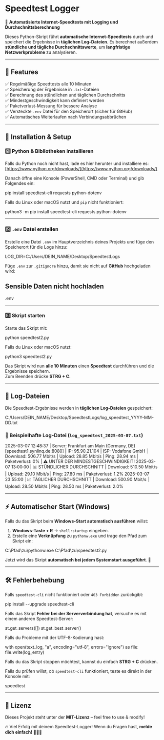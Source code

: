 # Speedtest Logger

📡 **Automatisierte Internet-Speedtests mit Logging und Durchschnittsberechnung**

Dieses Python-Skript führt **automatische Internet-Speedtests** durch und speichert die Ergebnisse in **täglichen Log-Dateien**. Es berechnet außerdem **stündliche und tägliche Durchschnittswerte**, um **langfristige Netzwerkprobleme** zu analysieren.

---

## 📌 Features

✅ Regelmäßige Speedtests alle 10 Minuten  
✅ Speicherung der Ergebnisse in `.txt`-Dateien  
✅ Berechnung des stündlichen und täglichen Durchschnitts  
✅ Mindestgeschwindigkeit kann definiert werden  
✅ Paketverlust-Messung für bessere Analyse  
✅ Versteckte `.env` Datei für den Speicherort (sicher für GitHub)  
✅ Automatisches Weiterlaufen nach Verbindungsabbrüchen  

---

## 🚀 Installation & Setup

### 1️⃣ Python & Bibliotheken installieren

Falls du Python noch nicht hast, lade es hier herunter und installiere es:  
[https://www.python.org/downloads/](https://www.python.org/downloads/)

Danach öffne eine Konsole (PowerShell, CMD oder Terminal) und gib Folgendes ein:

pip install speedtest-cli requests python-dotenv

Falls du Linux oder macOS nutzt und `pip` nicht funktioniert:

python3 -m pip install speedtest-cli requests python-dotenv

---

### 2️⃣ `.env` Datei erstellen

Erstelle eine Datei `.env` im Hauptverzeichnis deines Projekts und füge den Speicherort für die Logs hinzu:

LOG_DIR=C:/Users/DEIN_NAME/Desktop/SpeedtestLogs

Füge `.env` zur `.gitignore` hinzu, damit sie nicht auf **GitHub** hochgeladen wird:

## Sensible Daten nicht hochladen

.env

---

### 3️⃣ Skript starten

Starte das Skript mit:

python speedtest2.py

Falls du Linux oder macOS nutzt:

python3 speedtest2.py

Das Skript wird nun **alle 10 Minuten** einen **Speedtest** durchführen und die Ergebnisse speichern.  
Zum Beenden drücke **STRG + C**.

---

## 📂 Log-Dateien

Die Speedtest-Ergebnisse werden in **täglichen Log-Dateien** gespeichert:

C:/Users/DEIN_NAME/Desktop/SpeedtestLogs/log_speedtest_YYYY-MM-DD.txt

### 📜 Beispielhafte Log-Datei (`log_speedtest_2025-03-07.txt`)

2025-03-07 12:48:37 | Server: Frankfurt am Main (Germany, DE) [speedtest1.synlinq.de:8080] | IP: 95.90.21.104 | ISP: Vodafone GmbH | Download: 506.77 Mbit/s | Upload: 28.85 Mbit/s | Ping: 28.94 ms | Paketverlust: 0% | ⚠ UNTER DER MINDESTGESCHWINDIGKEIT!
2025-03-07 13:00:00 | 📊 STÜNDLICHER DURCHSCHNITT | Download: 510.50 Mbit/s | Upload: 29.10 Mbit/s | Ping: 27.80 ms | Paketverlust: 1.2%
2025-03-07 23:55:00 | 📈 TÄGLICHER DURCHSCHNITT | Download: 500.90 Mbit/s | Upload: 28.50 Mbit/s | Ping: 28.50 ms | Paketverlust: 2.0%

---

## ⚡ Automatischer Start (Windows)

Falls du das Skript beim **Windows-Start automatisch ausführen** willst:

1. **Windows-Taste + R** → `shell:startup` eingeben.  
2. Erstelle eine **Verknüpfung** zu `pythonw.exe` und trage den Pfad zum Skript ein:

C:\Pfad\zu\pythonw.exe C:\Pfad\zu\speedtest2.py

Jetzt wird das Skript **automatisch bei jedem Systemstart ausgeführt**. 🚀

---

## 🛠️ Fehlerbehebung

Falls `speedtest-cli` nicht funktioniert oder `403 Forbidden` zurückgibt:

pip install --upgrade speedtest-cli

Falls das Skript **Fehler bei der Serververbindung hat**, versuche es mit einem anderen Speedtest-Server:

st.get_servers([])
st.get_best_server()

Falls du Probleme mit der UTF-8-Kodierung hast:

with open(text_log, "a", encoding="utf-8", errors="ignore") as file:
    file.write(log_entry)

Falls du das Skript stoppen möchtest, kannst du einfach **STRG + C** drücken.

Falls du prüfen willst, ob `speedtest-cli` funktioniert, teste es direkt in der Konsole mit:

speedtest

---

## 📜 Lizenz

Dieses Projekt steht unter der **MIT-Lizenz** – feel free to use & modify!  

🔥 Viel Erfolg mit deinem Speedtest-Logger! Wenn du Fragen hast, **melde dich einfach!** 🚀💪😎
